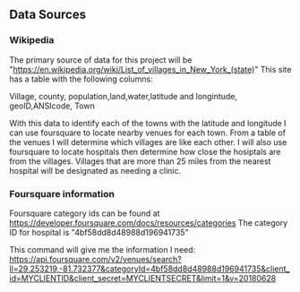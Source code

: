 ## Data Sources
### Wikipedia
The primary source of data for this project will be "https://en.wikipedia.org/wiki/List_of_villages_in_New_York_(state)"
This site has a table with the following columns:

Village, county, population,land,water,latitude and longintude, geoID,ANSIcode, Town

With this data to identify each of the towns with the latitude and longitude I can use foursquare to locate
nearby venues for each town.  From a table of the venues I will determine which villages are like each other.
I will also use foursquare to locate hospitals then determine how close the hosiptals are from the villages.
Villages that are more than 25 miles from the nearest hospital will be designated as needing a clinic.

###  Foursquare information
Foursquare category ids can be found at https://developer.foursquare.com/docs/resources/categories
The category ID for hospital is "4bf58dd8d48988d196941735"

This command will give me the information I need:
https://api.foursquare.com/v2/venues/search?ll=29.253219,-81.732377&categoryId=4bf58dd8d48988d196941735&client_id=MYCLIENTID&client_secret=MYCLIENTSECRET&limit=1&v=20180628

